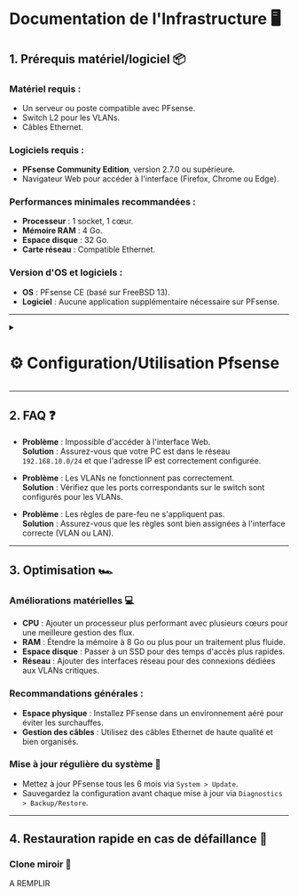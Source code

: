 # Documentation de l'Infrastructure 🖥️

## 1. Prérequis matériel/logiciel 📦

### Matériel requis :
- Un serveur ou poste compatible avec PFsense.
- Switch L2 pour les VLANs.
- Câbles Ethernet.

### Logiciels requis :
- **PFsense Community Edition**, version 2.7.0 ou supérieure.
- Navigateur Web pour accéder à l'interface (Firefox, Chrome ou Edge).

### Performances minimales recommandées :
- **Processeur** : 1 socket, 1 cœur.
- **Mémoire RAM** : 4 Go.
- **Espace disque** : 32 Go.
- **Carte réseau** : Compatible Ethernet.

### Version d'OS et logiciels :
- **OS** : PFsense CE (basé sur FreeBSD 13).
- **Logiciel** : Aucune application supplémentaire nécessaire sur PFsense.

---

<details>
<summary><h1>⚙️ Configuration/Utilisation Pfsense</h1></summary>

🎯 Création de VLAN

- 📸 **Étape 1 :** Cliquez sur ``Interfaces``

![PFSENSE1](https://github.com/user-attachments/assets/757b8746-e1e9-477e-a45d-4f7b523c60fa)

- 📸 **Étape 1 :** Puis sur ``Assignments``

![PFSENSE 8](https://github.com/user-attachments/assets/39f1cc48-24eb-447e-9057-714610a8d9c1)

- 📸 **Étape 1 :** Puis sur ``VLANs``

![PFSENSE 9](https://github.com/user-attachments/assets/615131f4-16b7-4770-8cb5-f9f3f12f3438)

- 📸 **Étape 1 :** Cliquez sur ``Add``

![PFSENSE4](https://github.com/user-attachments/assets/daa0646e-6ce2-4ddd-937e-cd45d3540f2d)

- 📸 **Étape 1 :** Choisir l'interface ``emb2``

![PFSENSE5](https://github.com/user-attachments/assets/81095162-e2df-4e3c-99a2-369d9725ca67)

- 📸 **Étape 1 :** Renseignez le ``VLAN Tag`` et mettre une description (optionnelle) puis cliquer sur ``Save``

![PFSENSE6](https://github.com/user-attachments/assets/6aa0195a-feeb-4894-9196-aeccf0993e4b)

- 📸 **Étape 1 :** Allez dans ``Interface Assignments``

![PFSENSE 1](https://github.com/user-attachments/assets/1146bf4d-81ed-460d-9ee6-b20f922e015b)

- 📸 **Étape 1 :** Choisissez le ``network ports`` que vous venez de créer puis de cliquer sur ``Add``

![PFSENSE 2](https://github.com/user-attachments/assets/37faec32-3e25-4bd6-9111-9ab98e2b0d07)

- 📸 **Étape 1 :** Cliquez sur ``OPT12`` pour configurer

![PFSENSE 3](https://github.com/user-attachments/assets/02fdd156-933a-4381-bbbc-0412edc1ab17)

- 📸 **Étape 1 :** Cochez la case ``Enable interface`` puis remplir la "Description" avec le nom de votre VLAN, sélectionner également l'IPv4

![PFSENSE 4](https://github.com/user-attachments/assets/70a2f3ef-b61c-4012-8702-05682dfd91e9)

- 📸 **Étape 1 :** Remplir l'adresse ``IPv4`` correspondante puis préciser le ``CIDR`` et cliquer sur ``Save``

![PFSENSE11](https://github.com/user-attachments/assets/d7d5acd1-197d-45ac-a225-22c1943147e9)

- 📸 **Étape 1 :** Appliquer les changements en cliquant sur ``Apply Changes``

![PFSENSE 6](https://github.com/user-attachments/assets/06f0d232-aa7f-43bb-ba6b-e984d0efc27b)

- 📸 **Étape 1 :** Bravo tout est bon ! 👏

![PFSENSE 7](https://github.com/user-attachments/assets/9249d161-d793-4cfb-b4c4-c3bc4ca96bc3)


</details>

---

## 2. FAQ ❓

- **Problème** : Impossible d'accéder à l'interface Web.  
  **Solution** : Assurez-vous que votre PC est dans le réseau `192.168.10.0/24` et que l'adresse IP est correctement configurée.

- **Problème** : Les VLANs ne fonctionnent pas correctement.  
  **Solution** : Vérifiez que les ports correspondants sur le switch sont configurés pour les VLANs.

- **Problème** : Les règles de pare-feu ne s'appliquent pas.  
  **Solution** : Assurez-vous que les règles sont bien assignées à l'interface correcte (VLAN ou LAN).

---

## 3. Optimisation 🏎️

### Améliorations matérielles 💻
- **CPU** : Ajouter un processeur plus performant avec plusieurs cœurs pour une meilleure gestion des flux.
- **RAM** : Étendre la mémoire à 8 Go ou plus pour un traitement plus fluide.
- **Espace disque** : Passer à un SSD pour des temps d'accès plus rapides.
- **Réseau** : Ajouter des interfaces réseau pour des connexions dédiées aux VLANs critiques.

### Recommandations générales :
- **Espace physique** : Installez PFsense dans un environnement aéré pour éviter les surchauffes.
- **Gestion des câbles** : Utilisez des câbles Ethernet de haute qualité et bien organisés.

### Mise à jour régulière du système 🔄
- Mettez à jour PFsense tous les 6 mois via `System > Update`.
- Sauvegardez la configuration avant chaque mise à jour via `Diagnostics > Backup/Restore`.

---

## 4. Restauration rapide en cas de défaillance 🔄

### Clone miroir 💾

A REMPLIR
